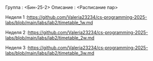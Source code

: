 Группа : <Бин-25-2>
Описание : <Расписание пар>

Неделя 1 :https://github.com/Valeria23234/cs-programming-2025-labs/blob/main/labs/lab2/timetable_1w.md

Неделя 2 :https://github.com/Valeria23234/cs-programming-2025-labs/blob/main/labs/lab2/timetable_2w.md

Неделя 3 :https://github.com/Valeria23234/cs-programming-2025-labs/blob/main/labs/lab2/timetable_3w.md
